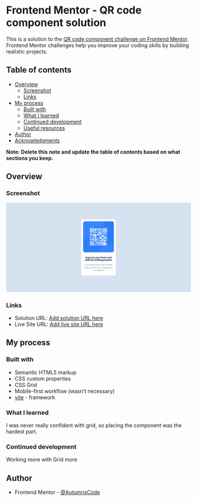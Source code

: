 # Frontend Mentor - QR code component solution

This is a solution to the [QR code component challenge on Frontend Mentor](https://www.frontendmentor.io/challenges/qr-code-component-iux_sIO_H). Frontend Mentor challenges help you improve your coding skills by building realistic projects. 

## Table of contents

- [Overview](#overview)
  - [Screenshot](#screenshot)
  - [Links](#links)
- [My process](#my-process)
  - [Built with](#built-with)
  - [What I learned](#what-i-learned)
  - [Continued development](#continued-development)
  - [Useful resources](#useful-resources)
- [Author](#author)
- [Acknowledgments](#acknowledgments)

**Note: Delete this note and update the table of contents based on what sections you keep.**

## Overview

### Screenshot

![](./images/Screenshot%202023-07-13%20at%2009-39-54%20Frontend%20Mentor%20QR%20code%20component.png)


### Links

- Solution URL: [Add solution URL here](https://github.com/AutumnsCode/fem/tree/main/newbie/qr-code)
- Live Site URL: [Add live site URL here](https://incomparable-semolina-3d8331.netlify.app/)

## My process

### Built with

- Semantic HTML5 markup
- CSS custom properties
- CSS Grid
- Mobile-first workflow (wasn't necessary)
- [vite](https://vitejs.dev/) - framework


### What I learned

I was never really confident with grid, so placing the component was the hardest part.
### Continued development
Working more with Grid more

## Author

- Frontend Mentor - [@AutumnsCode](https://www.frontendmentor.io/profile/AutumnsCode)

